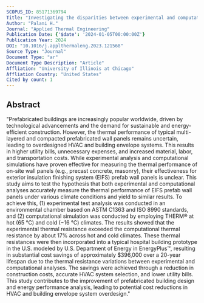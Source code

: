 ```yaml
---
SCOPUS_ID: 85171369794
Title: "Investigating the disparities between experimental and computational analyses of thermal performance in prefabricated wall panels"
Author: "Palani H."
Journal: "Applied Thermal Engineering"
Publication Date: {'$date': '2024-01-05T00:00:00Z'}
Publication Year: 2024
DOI: "10.1016/j.applthermaleng.2023.121568"
Source Type: "Journal"
Document Type: "ar"
Document Type Description: "Article"
Affliation: "University of Illinois at Chicago"
Affliation Country: "United States"
Cited by count: 1
---
```


## Abstract
"Prefabricated buildings are increasingly popular worldwide, driven by technological advancements and the demand for sustainable and energy-efficient construction. However, the thermal performance of typical multi-layered and compacted prefabricated wall panels remains uncertain, leading to overdesigned HVAC and building envelope systems. This results in higher utility bills, unnecessary expenses, and increased material, labor, and transportation costs. While experimental analysis and computational simulations have proven effective for measuring the thermal performance of on-site wall panels (e.g., precast concrete, masonry), their effectiveness for exterior insulation finishing system (EIFS) prefab wall panels is unclear. This study aims to test the hypothesis that both experimental and computational analyses accurately measure the thermal performance of EIFS prefab wall panels under various climate conditions and yield to similar results. To achieve this, (1) experimental test analysis was conducted in an environmental chamber based on ASTM C1363 and ISO 8990 standards, and (2) computational simulation was conducted by employing THERM® at hot (65 °C) and cold (−16 °C) climates. The results showed that the experimental thermal resistance exceeded the computational thermal resistance by about 17% across hot and cold climates. These thermal resistances were then incorporated into a typical hospital building prototype in the U.S. modeled by U.S. Department of Energy in EnergyPlus™, resulting in substantial cost savings of approximately $396,000 over a 20-year lifespan due to the thermal resistance variations between experimental and computational analyses. The savings were achieved through a reduction in construction costs, accurate HVAC system selection, and lower utility bills. This study contributes to the improvement of prefabricated building design and energy performance analysis, leading to potential cost reductions in HVAC and building envelope system overdesign."
